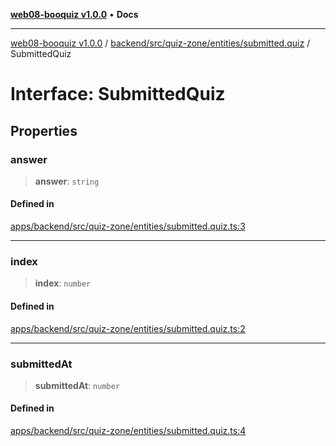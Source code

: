 [**web08-booquiz v1.0.0**](../../../../../../README.md) • **Docs**

***

[web08-booquiz v1.0.0](../../../../../../modules.md) / [backend/src/quiz-zone/entities/submitted.quiz](../README.md) / SubmittedQuiz

# Interface: SubmittedQuiz

## Properties

### answer

> **answer**: `string`

#### Defined in

[apps/backend/src/quiz-zone/entities/submitted.quiz.ts:3](https://github.com/boostcampwm-2024/web08-BooQuiz/blob/f96af645f7679e55fbd626cf58ee24bdf8b61d17/apps/backend/src/quiz-zone/entities/submitted.quiz.ts#L3)

***

### index

> **index**: `number`

#### Defined in

[apps/backend/src/quiz-zone/entities/submitted.quiz.ts:2](https://github.com/boostcampwm-2024/web08-BooQuiz/blob/f96af645f7679e55fbd626cf58ee24bdf8b61d17/apps/backend/src/quiz-zone/entities/submitted.quiz.ts#L2)

***

### submittedAt

> **submittedAt**: `number`

#### Defined in

[apps/backend/src/quiz-zone/entities/submitted.quiz.ts:4](https://github.com/boostcampwm-2024/web08-BooQuiz/blob/f96af645f7679e55fbd626cf58ee24bdf8b61d17/apps/backend/src/quiz-zone/entities/submitted.quiz.ts#L4)
